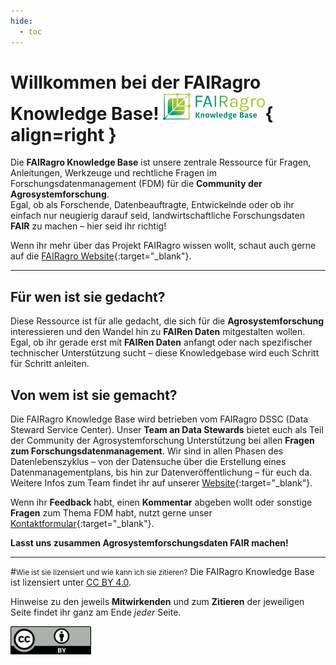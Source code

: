 ```yaml
---
hide:
  - toc
---
```


# Willkommen bei der FAIRagro Knowledge Base! ![Logo Knowledge Base](./assets/FAIRagro_Knowledgebase_Logo-v11.png){ align=right }

Die **FAIRagro Knowledge Base** ist unsere zentrale Ressource für Fragen, Anleitungen, Werkzeuge und rechtliche Fragen im Forschungsdatenmanagement (FDM) für die **Community der Agrosystemforschung**.  
Egal, ob als Forschende, Datenbeauftragte, Entwickelnde oder ob ihr einfach nur neugierig darauf seid, landwirtschaftliche Forschungsdaten **FAIR** zu machen – hier seid ihr richtig!

Wenn ihr mehr über das Projekt FAIRagro wissen wollt, schaut auch gerne auf die [FAIRagro Website](https://fairagro.net){:target="_blank"}.

---

## Für wen ist sie gedacht?
Diese Ressource ist für alle gedacht, die sich für die **Agrosystemforschung** interessieren und den Wandel hin zu **FAIRen Daten** mitgestalten wollen.  
Egal, ob ihr gerade erst mit **FAIRen Daten** anfangt oder nach spezifischer technischer Unterstützung sucht – diese Knowledgebase wird euch Schritt für Schritt anleiten.


## Von wem ist sie gemacht?
Die FAIRagro Knowledge Base wird betrieben vom FAIRagro DSSC (Data Steward Service Center).
Unser **Team an Data Stewards** bietet euch als Teil der Community der Agrosystemforschung Unterstützung bei allen **Fragen zum Forschungsdatenmanagement**.
Wir sind in allen Phasen des Datenlebenszyklus – von der Datensuche über die Erstellung eines Datenmanagementplans, bis hin zur Datenveröffentlichung – für euch da.  
Weitere Infos zum Team findet ihr auf unserer [Website](https://fairagro.net/helpdesk/){:target="_blank"}.

Wenn ihr **Feedback** habt, einen **Kommentar** abgeben wollt oder sonstige **Fragen** zum Thema FDM habt, nutzt gerne unser [Kontaktformular](https://fairagro.net/helpdesk/#helpdesk-form){:target="_blank"}.

**Lasst uns zusammen Agrosystemforschungsdaten FAIR machen!**



---
#<small>Wie ist sie lizensiert und wie kann ich sie zitieren?</small>
Die FAIRagro Knowledge Base ist lizensiert unter [CC BY 4.0](https://creativecommons.org/licenses/by/4.0/).

Hinweise zu den jeweils **Mitwirkenden** und zum **Zitieren** der jeweiligen Seite findet ihr ganz am Ende *jeder* Seite.

[![CC BY Logo](./images/cc-by.png)](https://creativecommons.org/licenses/by/4.0/)
